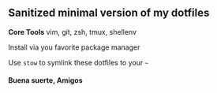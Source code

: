 ## Sanitized minimal version of my dotfiles

**Core Tools** vim, git, zsh, tmux, shellenv

Install via you favorite package manager

Use `stow` to symlink these dotfiles to your `~`

#### Buena suerte, Amigos
